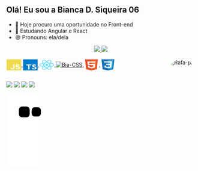 ## Olá! Eu sou a Bianca D. Siqueira 06

- 🔭 Hoje procuro uma oportunidade no Front-end
- 🌱 Estudando Angular e React
- 😄 Pronouns: ela/dela

<div align="center">
  <a href="https://github.com/biancads06">
  <img height="42%" src="https://github-readme-stats.vercel.app/api?username=biancads06&show_icons=true&theme=dracula&include_all_commits=true&count_private=true"/>
  <img height="50%" src="https://github-readme-stats.vercel.app/api/top-langs/?username=biancads06&layout=compact&langs_count=7&theme=dracula"/>
</div>
  
 <div style="display: inline_block"><br>
   <img align="center" alt="Bia-Js" height="30" width="40" src="https://raw.githubusercontent.com/devicons/devicon/master/icons/javascript/javascript-plain.svg">
   <img align="center" alt="Bia-Ts" height="30" width="40" src="https://raw.githubusercontent.com/devicons/devicon/master/icons/typescript/typescript-plain.svg">
   <img align="center" alt="Bia-CSS" height="30" width="40" src="https://raw.githubusercontent.com/devicons/devicon/master/icons/react/react-original.svg">
   <img align="center" alt="Bia-CSS" height="30" width="40" src="https://cdn.jsdelivr.net/gh/devicons/devicon/icons/angularjs/angularjs-original.svg" />     
   <img align="center" alt="Bia-HTML" height="30" width="40" src="https://raw.githubusercontent.com/devicons/devicon/master/icons/html5/html5-original.svg">
   <img align="center" alt="Bia-CSS" height="30" width="40" src="https://raw.githubusercontent.com/devicons/devicon/master/icons/css3/css3-original.svg">
    <img align="right" alt="Rafa-pic" height="150" style="border-radius:50px;" src="https://www.criarbanner.com.br/criargifs/a/1ab15591b9c73c1b4268d68a0cbaabb9.gif"
   
</div>
  
##
  
  <div>
    <a href="https://www.instagram.com/_biia_dias/" target="_blank"><img src="https://img.shields.io/badge/-Instagram-%23E4405F?style=for-the-badge&logo=instagram&logoColor=white" target="_blank"></a>
 <a href="https://discord.com/channels/@me" target="_blank"><img src="https://img.shields.io/badge/Discord-7289DA?style=for-the-badge&logo=discord&logoColor=white" target="_blank"></a> 
  <a href = "diasbianca208@gmail.com"><img src="https://img.shields.io/badge/-Gmail-%23333?style=for-the-badge&logo=gmail&logoColor=white" target="_blank"></a>
  <a href="https://www.linkedin.com/in/bianca-dias-372a321a2/" target="_blank"><img src="https://img.shields.io/badge/-LinkedIn-%230077B5?style=for-the-badge&logo=linkedin&logoColor=white" target="_blank"></a> 
    
   ![Snake animation](https://github.com/BiancaDS06/BiancaDS06/blob/output/github-contribution-grid-snake.svg)
  </div>
